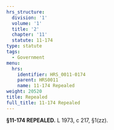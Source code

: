 ```yaml
---
hrs_structure:
  division: '1'
  volume: '1'
  title: '2'
  chapter: '11'
  statute: 11-174
type: statute
tags:
  - Government
menu:
  hrs:
    identifier: HRS_0011-0174
    parent: HRS0011
    name: 11-174 Repealed
weight: 20520
title: Repealed
full_title: 11-174 Repealed
---
```

**§11-174 REPEALED.** L 1973, c 217, §1(zz).